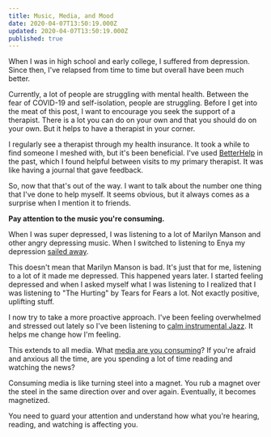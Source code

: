 ```yaml
---
title: Music, Media, and Mood
date: 2020-04-07T13:50:19.000Z
updated: 2020-04-07T13:50:19.000Z
published: true
---
```


When I was in high school and early college, I suffered from depression. Since then, I've relapsed from time to time but overall have been much better.

Currently, a lot of people are struggling with mental health. Between the fear of COVID-19 and self-isolation, people are struggling. Before I get into the meat of this post, I want to encourage you seek the support of a therapist.  There is a lot you can do on your own and that you should do on your own. But it helps to have a therapist in your corner.

I regularly see a therapist through my health insurance. It took a while to find someone I meshed with, but it's been beneficial. I've used [BetterHelp](https://www.betterhelp.com/) in the past, which I found helpful between visits to my primary therapist. It was like having a journal that gave feedback.

So, now that that's out of the way. I want to talk about the number one thing that I've done to help myself. It seems obvious, but it always comes as a surprise when I mention it to friends.

**Pay attention to the music you're consuming.**

When I was super depressed, I was listening to a lot of Marilyn Manson and other angry depressing music. When I switched to listening to Enya my depression [sailed away](https://youtu.be/LTrk4X9ACtw).

This doesn't mean that Marilyn Manson is bad. It's just that for me, listening to a lot of it made me depressed. This happened years later. I started feeling depressed and when I asked myself what I was listening to I realized that I was listening to "The Hurting" by Tears for Fears a lot.  Not exactly positive, uplifting stuff.

I now try to take a more proactive approach. I've been feeling overwhelmed and stressed out lately so I've been listening to [calm instrumental Jazz](https://youtu.be/QFoapxPvZy4). It helps me change how I'm feeling.

This extends to all media. What [media are you consuming](https://en.wikipedia.org/wiki/Tiger_King:_Murder,_Mayhem_and_Madness)? If you're afraid and anxious all the time, are you spending a lot of time reading and watching the news?

Consuming media is like turning steel into a magnet. You rub a magnet over the steel in the same direction over and over again. Eventually, it becomes magnetized.

You need to guard your attention and understand how what you're hearing, reading, and watching is affecting you.

